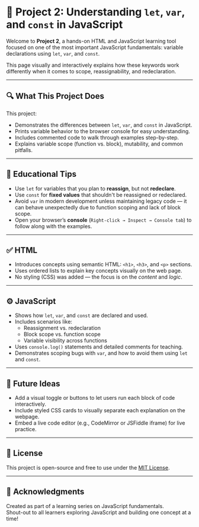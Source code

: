 # 🧠 Project 2: Understanding `let`, `var`, and `const` in JavaScript

Welcome to **Project 2**, a hands-on HTML and JavaScript learning tool focused on one of the most important JavaScript fundamentals: variable declarations using `let`, `var`, and `const`.

This page visually and interactively explains how these keywords work differently when it comes to scope, reassignability, and redeclaration.

---

## 🔍 What This Project Does

This project:

- Demonstrates the differences between `let`, `var`, and `const` in JavaScript.
- Prints variable behavior to the browser console for easy understanding.
- Includes commented code to walk through examples step-by-step.
- Explains variable scope (function vs. block), mutability, and common pitfalls.

---

## 🧠 Educational Tips

- Use `let` for variables that you plan to **reassign**, but not **redeclare**.
- Use `const` for **fixed values** that shouldn't be reassigned or redeclared.
- Avoid `var` in modern development unless maintaining legacy code — it can behave unexpectedly due to function scoping and lack of block scope.
- Open your browser’s **console** (`Right-click → Inspect → Console tab`) to follow along with the examples.

---

## ✅ HTML

- Introduces concepts using semantic HTML: `<h1>`, `<h3>`, and `<p>` sections.
- Uses ordered lists to explain key concepts visually on the web page.
- No styling (CSS) was added — the focus is on the *content* and *logic*.

---

## ⚙️ JavaScript

- Shows how `let`, `var`, and `const` are declared and used.
- Includes scenarios like:
  - Reassignment vs. redeclaration
  - Block scope vs. function scope
  - Variable visibility across functions
- Uses `console.log()` statements and detailed comments for teaching.
- Demonstrates scoping bugs with `var`, and how to avoid them using `let` and `const`.

---

## 📝 Future Ideas

- Add a visual toggle or buttons to let users run each block of code interactively.
- Include styled CSS cards to visually separate each explanation on the webpage.
- Embed a live code editor (e.g., CodeMirror or JSFiddle iframe) for live practice.

---

## 📄 License

This project is open-source and free to use under the [MIT License](LICENSE).

---

## 🙌 Acknowledgments

Created as part of a learning series on JavaScript fundamentals.  
Shout-out to all learners exploring JavaScript and building one concept at a time!
